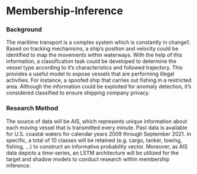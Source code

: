 # Membership-Inference

### Background
The maritime transport is a complex system which is constantly in change1. 
Based on tracking mechanisms, a ship’s position and velocity could be identified to map the movements within waterways. 
With the help of this information, a classification task could be developed to determine the vessel type according to it’s characteristics and followed trajectory.
This provides a useful model to expose vessels that are performing illegal activities. 
For instance, a spoofed ship that carries out fishing in a restricted area. 
Although the information could be exploited for anomaly detection, it’s considered classified to ensure shipping company privacy.

### Research Method
The source of data will be AIS, which represents unique information about each moving vessel that is transmitted every minute. 
Past data is available for U.S. coastal waters for calendar years 2009 through September 2021. 
In specific, a total of 10 classes will be retained (e.g. cargo, tanker, towing, fishing, ...) to construct an informative probability vector. 
Moreover, as AIS data depicts a time-series, an LSTM architecture will be utilized for the target and shadow models to conduct research within membership inference.
